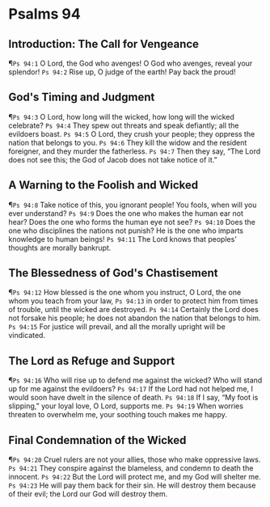 # Psalms 94

## Introduction: The Call for Vengeance
¶`Ps 94:1` O Lord, the God who avenges! O God who avenges, reveal your splendor!
`Ps 94:2` Rise up, O judge of the earth! Pay back the proud!

## God's Timing and Judgment
¶`Ps 94:3` O Lord, how long will the wicked, how long will the wicked celebrate?
`Ps 94:4` They spew out threats and speak defiantly; all the evildoers boast.
`Ps 94:5` O Lord, they crush your people; they oppress the nation that belongs to you.
`Ps 94:6` They kill the widow and the resident foreigner, and they murder the fatherless.
`Ps 94:7` Then they say, “The Lord does not see this; the God of Jacob does not take notice of it.”

## A Warning to the Foolish and Wicked
¶`Ps 94:8` Take notice of this, you ignorant people! You fools, when will you ever understand?
`Ps 94:9` Does the one who makes the human ear not hear? Does the one who forms the human eye not see?
`Ps 94:10` Does the one who disciplines the nations not punish? He is the one who imparts knowledge to human beings!
`Ps 94:11` The Lord knows that peoples’ thoughts are morally bankrupt.

## The Blessedness of God's Chastisement
¶`Ps 94:12` How blessed is the one whom you instruct, O Lord, the one whom you teach from your law,
`Ps 94:13` in order to protect him from times of trouble, until the wicked are destroyed.
`Ps 94:14` Certainly the Lord does not forsake his people; he does not abandon the nation that belongs to him.
`Ps 94:15` For justice will prevail, and all the morally upright will be vindicated.

## The Lord as Refuge and Support
¶`Ps 94:16` Who will rise up to defend me against the wicked? Who will stand up for me against the evildoers?
`Ps 94:17` If the Lord had not helped me, I would soon have dwelt in the silence of death.
`Ps 94:18` If I say, “My foot is slipping,” your loyal love, O Lord, supports me.
`Ps 94:19` When worries threaten to overwhelm me, your soothing touch makes me happy.

## Final Condemnation of the Wicked
¶`Ps 94:20` Cruel rulers are not your allies, those who make oppressive laws.
`Ps 94:21` They conspire against the blameless, and condemn to death the innocent.
`Ps 94:22` But the Lord will protect me, and my God will shelter me.
`Ps 94:23` He will pay them back for their sin. He will destroy them because of their evil; the Lord our God will destroy them.
